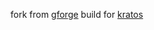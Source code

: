 fork from [gforge](https://github.com/caibirdme/gforge)
build for [kratos](https://github.com/go-kratos/kratos)
